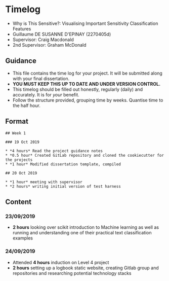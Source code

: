# Timelog

* Why is This Sensitive?: Visualising Important Sensitivity Classification Features
* Guillaume DE SUSANNE D'EPINAY (2270405d)
* Supervisor: Craig Macdonald
* 2nd Supervisor: Graham McDonald

## Guidance

* This file contains the time log for your project. It will be submitted along with your final dissertation.
* **YOU MUST KEEP THIS UP TO DATE AND UNDER VERSION CONTROL.**
* This timelog should be filled out honestly, regularly (daily) and accurately. It is for *your* benefit.
* Follow the structure provided, grouping time by weeks.  Quantise time to the half hour.

## Format
```
## Week 1

### 19 Oct 2019

* *4 hours* Read the project guidance notes
* *0.5 hour* Created GitLab repository and cloned the cookiecutter for the projects
* *1 hour* Modified dissertation template, compiled  

## 20 Oct 2019

* *1 hour* meeting with supervisor
* *2 hours* writing initial version of test harness
```

## Content

### 23/09/2019 
* **2 hours** looking over scikit introduction to Machine learning as well as running and understanding one of their practical text classification examples

### 24/09/2019

* Attended **4 hours** induction on Level 4 project
* **2 hours** setting up a logbook static website, creating Gitlab group and repositories and researching potential technology stacks

